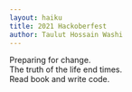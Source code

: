 ```yaml
---
layout: haiku
title: 2021 Hackoberfest
author: Taulut Hossain Washi
---
```

Preparing for change.<br>
The truth of the life end times.<br>
Read book and write code.<br>